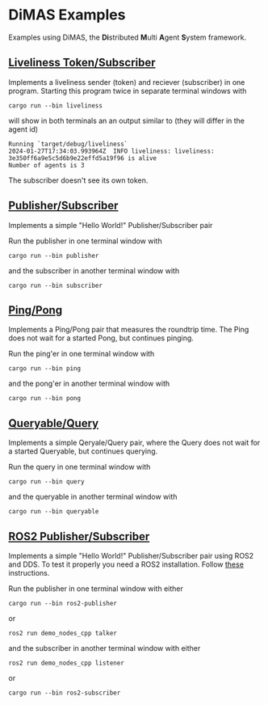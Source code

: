 # DiMAS Examples
Examples using DiMAS, the **Di**stributed **M**ulti **A**gent **S**ystem framework.

## [Liveliness Token/Subscriber](https://github.com/dimas-fw/dimas/tree/main/examples/liveliness)
Implements a liveliness sender (token) and reciever (subscriber) in one program. Starting this program twice in separate terminal windows with
```shell
cargo run --bin liveliness
```
will show in both terminals an an output similar to (they will differ in the agent id)
```shell
Running `target/debug/liveliness`
2024-01-27T17:34:03.993964Z  INFO liveliness: liveliness: 3e350ff6a9e5c5d6b9e22effd5a19f96 is alive
Number of agents is 3
```
The subscriber doesn't see its own token.

## [Publisher/Subscriber](https://github.com/dimas-fw/dimas/tree/main/examples/pubsub)
Implements a simple "Hello World!" Publisher/Subscriber pair

Run the publisher in one terminal window with
```shell
cargo run --bin publisher
```
and the subscriber in another terminal window with
```shell
cargo run --bin subscriber
```

## [Ping/Pong](https://github.com/dimas-fw/dimas/tree/main/examples/pingpong)
Implements a Ping/Pong pair that measures the roundtrip time. The Ping does not wait for a started Pong, but continues pinging.

Run the ping'er in one terminal window with
```shell
cargo run --bin ping
```
and the pong'er in another terminal window with
```shell
cargo run --bin pong
```

## [Queryable/Query](https://github.com/dimas-fw/dimas/tree/main/examples/queries)
Implements a simple Qeryale/Query pair, where the Query does not wait for a started Queryable, but continues querying.

Run the query in one terminal window with
```shell
cargo run --bin query
```
and the queryable in another terminal window with
```shell
cargo run --bin queryable
```

## [ROS2 Publisher/Subscriber](https://github.com/dimas-fw/dimas/tree/main/examples/ros2)
Implements a simple "Hello World!" Publisher/Subscriber pair using ROS2 and DDS.
To test it properly you need a ROS2 installation. Follow [these](https://docs.ros.org/en/iron/Installation.html) instructions.

Run the publisher in one terminal window with either
```shell
cargo run --bin ros2-publisher
```
or
```shell
ros2 run demo_nodes_cpp talker
```

and the subscriber in another terminal window with either
```shell
ros2 run demo_nodes_cpp listener
```
or
```shell
cargo run --bin ros2-subscriber
```

